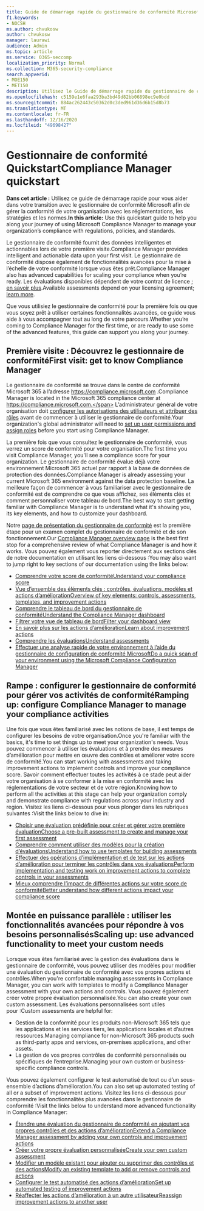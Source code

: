 ```yaml
---
title: Guide de démarrage rapide du gestionnaire de conformité Microsoft
f1.keywords:
- NOCSH
ms.author: chvukosw
author: chvukosw
manager: laurawi
audience: Admin
ms.topic: article
ms.service: O365-seccomp
localization_priority: Normal
ms.collection: M365-security-compliance
search.appverid:
- MOE150
- MET150
description: Utilisez le Guide de démarrage rapide du gestionnaire de conformité pour vous aider tout au long de votre compréhension, de la mise en place et de l’utilisation du gestionnaire de conformité.
ms.openlocfilehash: c5159e1e6faa293ba3bd49d82bb06898ec9e0bdd
ms.sourcegitcommit: 884ac262443c50362d0c3ded961d36d6b15d8b73
ms.translationtype: MT
ms.contentlocale: fr-FR
ms.lasthandoff: 12/16/2020
ms.locfileid: "49698427"
---
```

# <a name="compliance-manager-quickstart"></a><span data-ttu-id="403f4-103">Gestionnaire de conformité Quickstart</span><span class="sxs-lookup"><span data-stu-id="403f4-103">Compliance Manager quickstart</span></span>

<span data-ttu-id="403f4-104">**Dans cet article :** Utilisez ce guide de démarrage rapide pour vous aider dans votre transition avec le gestionnaire de conformité Microsoft afin de gérer la conformité de votre organisation avec les réglementations, les stratégies et les normes.</span><span class="sxs-lookup"><span data-stu-id="403f4-104">**In this article:** Use this quickstart guide to help you along your journey of using Microsoft Compliance Manager to manage your organization’s compliance with regulations, policies, and standards.</span></span>

<span data-ttu-id="403f4-105">Le gestionnaire de conformité fournit des données intelligentes et actionnables lors de votre première visite.</span><span class="sxs-lookup"><span data-stu-id="403f4-105">Compliance Manager provides intelligent and actionable data upon your first visit.</span></span> <span data-ttu-id="403f4-106">Le gestionnaire de conformité dispose également de fonctionnalités avancées pour la mise à l’échelle de votre conformité lorsque vous êtes prêt.</span><span class="sxs-lookup"><span data-stu-id="403f4-106">Compliance Manager also has advanced capabilities for scaling your compliance when you’re ready.</span></span> <span data-ttu-id="403f4-107">Les évaluations disponibles dépendent de votre contrat de licence ; [en savoir plus](https://go.microsoft.com/fwlink/?linkid=2132371).</span><span class="sxs-lookup"><span data-stu-id="403f4-107">Available assessments depend on your licensing agreement; [learn more](https://go.microsoft.com/fwlink/?linkid=2132371).</span></span>

<span data-ttu-id="403f4-108">Que vous utilisiez le gestionnaire de conformité pour la première fois ou que vous soyez prêt à utiliser certaines fonctionnalités avancées, ce guide vous aide à vous accompagner tout au long de votre parcours.</span><span class="sxs-lookup"><span data-stu-id="403f4-108">Whether you’re coming to Compliance Manager for the first time, or are ready to use some of the advanced features, this guide can support you along your journey.</span></span>

## <a name="first-visit-get-to-know-compliance-manager"></a><span data-ttu-id="403f4-109">Première visite : Découvrez le gestionnaire de conformité</span><span class="sxs-lookup"><span data-stu-id="403f4-109">First visit: get to know Compliance Manager</span></span>

<span data-ttu-id="403f4-110">Le gestionnaire de conformité se trouve dans le centre de conformité Microsoft 365 à l’adresse https://compliance.microsoft.com .</span><span class="sxs-lookup"><span data-stu-id="403f4-110">Compliance Manager is located in the Microsoft 365 compliance center at https://compliance.microsoft.com.</span></span> <span data-ttu-id="403f4-111">L’administrateur général de votre organisation doit [configurer les autorisations des utilisateurs et attribuer des rôles](compliance-manager-setup.md#set-user-permissions-and-assign-roles) avant de commencer à utiliser le gestionnaire de conformité.</span><span class="sxs-lookup"><span data-stu-id="403f4-111">Your organization's global administrator will need to [set up user permissions and assign roles](compliance-manager-setup.md#set-user-permissions-and-assign-roles) before you start using Compliance Manager.</span></span>

<span data-ttu-id="403f4-112">La première fois que vous consultez le gestionnaire de conformité, vous verrez un score de conformité pour votre organisation.</span><span class="sxs-lookup"><span data-stu-id="403f4-112">The first time you visit Compliance Manager, you'll see a compliance score for your organization.</span></span> <span data-ttu-id="403f4-113">Le gestionnaire de conformité évalue déjà votre environnement Microsoft 365 actuel par rapport à la base de données de protection des données.</span><span class="sxs-lookup"><span data-stu-id="403f4-113">Compliance Manager is already assessing your current Microsoft 365 environment against the data protection baseline.</span></span> <span data-ttu-id="403f4-114">La meilleure façon de commencer à vous familiariser avec le gestionnaire de conformité est de comprendre ce que vous affichez, ses éléments clés et comment personnaliser votre tableau de bord.</span><span class="sxs-lookup"><span data-stu-id="403f4-114">The best way to start getting familiar with Compliance Manager is to understand what it's showing you, its key elements, and how to customize your dashboard.</span></span>

<span data-ttu-id="403f4-115">Notre [page de présentation du gestionnaire de conformité](compliance-manager.md) est la première étape pour un examen complet du gestionnaire de conformité et de son fonctionnement.</span><span class="sxs-lookup"><span data-stu-id="403f4-115">Our [Compliance Manager overview page](compliance-manager.md) is the best first stop for a comprehensive review of what Compliance Manager is and how it works.</span></span> <span data-ttu-id="403f4-116">Vous pouvez également vous reporter directement aux sections clés de notre documentation en utilisant les liens ci-dessous :</span><span class="sxs-lookup"><span data-stu-id="403f4-116">You may also want to jump right to key sections of our documentation using the links below:</span></span>

- [<span data-ttu-id="403f4-117">Comprendre votre score de conformité</span><span class="sxs-lookup"><span data-stu-id="403f4-117">Understand your compliance score</span></span>](compliance-manager.md#understanding-your-compliance-score)
- [<span data-ttu-id="403f4-118">Vue d’ensemble des éléments clés : contrôles, évaluations, modèles et actions d’amélioration</span><span class="sxs-lookup"><span data-stu-id="403f4-118">Overview of key elements: controls, assessments, templates, and improvement actions</span></span>](compliance-manager.md#key-elements-controls-assessments-templates-improvement-actions)
- [<span data-ttu-id="403f4-119">Comprendre le tableau de bord du gestionnaire de conformité</span><span class="sxs-lookup"><span data-stu-id="403f4-119">Understand the Compliance Manager dashboard</span></span>](compliance-manager-setup.md#understand-the-compliance-manager-dashboard)
- [<span data-ttu-id="403f4-120">Filtrer votre vue de tableau de bord</span><span class="sxs-lookup"><span data-stu-id="403f4-120">Filter your dashboard view</span></span>](compliance-manager-setup.md#filtering-your-dashboard-view)
- [<span data-ttu-id="403f4-121">En savoir plus sur les actions d’amélioration</span><span class="sxs-lookup"><span data-stu-id="403f4-121">Learn about improvement actions</span></span>](compliance-manager-setup.md#improvement-actions-page)
- [<span data-ttu-id="403f4-122">Comprendre les évaluations</span><span class="sxs-lookup"><span data-stu-id="403f4-122">Understand assessments</span></span>](compliance-manager.md#assessments)
- [<span data-ttu-id="403f4-123">Effectuer une analyse rapide de votre environnement à l’aide du gestionnaire de configuration de conformité Microsoft</span><span class="sxs-lookup"><span data-stu-id="403f4-123">Do a quick scan of your environment using the Microsoft Compliance Configuration Manager</span></span>](compliance-manager-mcca.md)

## <a name="ramping-up-configure-compliance-manager-to-manage-your-compliance-activities"></a><span data-ttu-id="403f4-124">Rampe : configurer le gestionnaire de conformité pour gérer vos activités de conformité</span><span class="sxs-lookup"><span data-stu-id="403f4-124">Ramping up: configure Compliance Manager to manage your compliance activities</span></span>

<span data-ttu-id="403f4-125">Une fois que vous êtes familiarisé avec les notions de base, il est temps de configurer les besoins de votre organisation.</span><span class="sxs-lookup"><span data-stu-id="403f4-125">Once you're familiar with the basics, it's time to set things up to meet your organization's needs.</span></span> <span data-ttu-id="403f4-126">Vous pouvez commencer à utiliser les évaluations et à prendre des mesures d’amélioration pour mettre en œuvre des contrôles et améliorer votre score de conformité.</span><span class="sxs-lookup"><span data-stu-id="403f4-126">You can start working with assessments and taking improvement actions to implement controls and improve your compliance score.</span></span> <span data-ttu-id="403f4-127">Savoir comment effectuer toutes les activités à ce stade peut aider votre organisation à se conformer à la mise en conformité avec les réglementations de votre secteur et de votre région.</span><span class="sxs-lookup"><span data-stu-id="403f4-127">Knowing how to perform all the activities at this stage can help your organization comply and demonstrate compliance with regulations across your industry and region.</span></span> <span data-ttu-id="403f4-128">Visitez les liens ci-dessous pour vous plonger dans les rubriques suivantes :</span><span class="sxs-lookup"><span data-stu-id="403f4-128">Visit the links below to dive in:</span></span>

- [<span data-ttu-id="403f4-129">Choisir une évaluation prédéfinie pour créer et gérer votre première évaluation</span><span class="sxs-lookup"><span data-stu-id="403f4-129">Choose a pre-built assessment to create and manage your first assessment</span></span>](compliance-manager-assessments.md)
- [<span data-ttu-id="403f4-130">Comprendre comment utiliser des modèles pour la création d’évaluations</span><span class="sxs-lookup"><span data-stu-id="403f4-130">Understand how to use templates for building assessments</span></span>](compliance-manager-templates.md)
- [<span data-ttu-id="403f4-131">Effectuer des opérations d’implémentation et de test sur les actions d’amélioration pour terminer les contrôles dans vos évaluations</span><span class="sxs-lookup"><span data-stu-id="403f4-131">Perform implementation and testing work on improvement actions to complete controls in your assessments</span></span>](compliance-manager-improvement-actions.md)
- [<span data-ttu-id="403f4-132">Mieux comprendre l’impact de différentes actions sur votre score de conformité</span><span class="sxs-lookup"><span data-stu-id="403f4-132">Better understand how different actions impact your compliance score</span></span>](compliance-score-calculation.md)

## <a name="scaling-up-use-advanced-functionality-to-meet-your-custom-needs"></a><span data-ttu-id="403f4-133">Montée en puissance parallèle : utiliser les fonctionnalités avancées pour répondre à vos besoins personnalisés</span><span class="sxs-lookup"><span data-stu-id="403f4-133">Scaling up: use advanced functionality to meet your custom needs</span></span>

<span data-ttu-id="403f4-134">Lorsque vous êtes familiarisé avec la gestion des évaluations dans le gestionnaire de conformité, vous pouvez utiliser des modèles pour modifier une évaluation du gestionnaire de conformité avec vos propres actions et contrôles.</span><span class="sxs-lookup"><span data-stu-id="403f4-134">When you're comfortable managing assessments in Compliance Manager, you can work with templates to modify a Compliance Manager assessment with your own actions and controls.</span></span> <span data-ttu-id="403f4-135">Vous pouvez également créer votre propre évaluation personnalisée.</span><span class="sxs-lookup"><span data-stu-id="403f4-135">You can also create your own custom assessment.</span></span> <span data-ttu-id="403f4-136">Les évaluations personnalisées sont utiles pour :</span><span class="sxs-lookup"><span data-stu-id="403f4-136">Custom assessments are helpful for:</span></span>

- <span data-ttu-id="403f4-137">Gestion de la conformité pour les produits non-Microsoft 365 tels que les applications et les services tiers, les applications locales et d’autres ressources.</span><span class="sxs-lookup"><span data-stu-id="403f4-137">Managing compliance for non-Microsoft 365 products such as third-party apps and  services, on-premises applications, and other assets.</span></span>
- <span data-ttu-id="403f4-138">La gestion de vos propres contrôles de conformité personnalisés ou spécifiques de l’entreprise.</span><span class="sxs-lookup"><span data-stu-id="403f4-138">Managing your own custom or business-specific compliance controls.</span></span>

<span data-ttu-id="403f4-139">Vous pouvez également configurer le test automatisé de tout ou d’un sous-ensemble d’actions d’amélioration.</span><span class="sxs-lookup"><span data-stu-id="403f4-139">You can also set up automated testing of all or a subset of improvement actions.</span></span> <span data-ttu-id="403f4-140">Visitez les liens ci-dessous pour comprendre les fonctionnalités plus avancées dans le gestionnaire de conformité :</span><span class="sxs-lookup"><span data-stu-id="403f4-140">Visit the links below to understand more advanced functionality in Compliance Manager:</span></span>

- [<span data-ttu-id="403f4-141">Étendre une évaluation du gestionnaire de conformité en ajoutant vos propres contrôles et des actions d’amélioration</span><span class="sxs-lookup"><span data-stu-id="403f4-141">Extend a Compliance Manager assessment by adding your own controls and improvement actions</span></span>](compliance-manager-assessments.md#extend-a-pre-built-assessment)
- [<span data-ttu-id="403f4-142">Créer votre propre évaluation personnalisée</span><span class="sxs-lookup"><span data-stu-id="403f4-142">Create your own custom assessment</span></span>](compliance-manager-assessments.md#create-your-own-custom-assessment)
- [<span data-ttu-id="403f4-143">Modifier un modèle existant pour ajouter ou supprimer des contrôles et des actions</span><span class="sxs-lookup"><span data-stu-id="403f4-143">Modify an existing template to add or remove controls and actions</span></span>](compliance-manager-templates.md#modify-a-template)
- [<span data-ttu-id="403f4-144">Configurer le test automatisé des actions d’amélioration</span><span class="sxs-lookup"><span data-stu-id="403f4-144">Set up automated testing of improvement actions</span></span>](compliance-manager-setup.md#set-up-automated-testing)
- [<span data-ttu-id="403f4-145">Réaffecter les actions d’amélioration à un autre utilisateur</span><span class="sxs-lookup"><span data-stu-id="403f4-145">Reassign improvement actions to another user</span></span>](compliance-manager-setup.md#reassign-improvement-actions-to-another-user)
